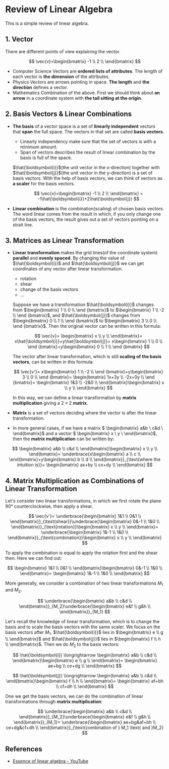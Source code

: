 # Review of Linear Algebra  

This is a simple review of linear algebra.

## 1. Vector

There are different points of view explaining the vector.  

$$ \vec{v}=\begin{bmatrix} -1 \\ 2 \\ \end{bmatrix} $$

- Computer Science
   Vectors are **ordered lists of attributes**. The length of each vector is **the dimension** of the attributes.
- Physics
   Vectors are arrows pointing in space. **The length** and **the direction** defines a vector.
- Mathematics
   Combination of the above. First we should think about **an arrow** in a coordinate  system with **the tail sitting at the origin**.

## 2. Basis Vectors & Linear Combinations

- **The basis** of a vector space is a set of **linearly independent** vectors that **span** the full space. The vectors in that set are called **basis vectors**.
  - Linearly independency make sure that the set of vectors is with a minimum amount.
  - Span of vectors describes the result of linear combination by the basis is full of the space.  

  $\hat{\boldsymbol{i}}$(the unit vector in the x-direction) together with $\hat{\boldsymbol{j}}$(the unit vector in the y-direction) is a set of basis vectors. With the help of basis vectors, we can think of vectors as **a scaler** for the basis vectors.

  $$ \vec{v}=\begin{bmatrix} -1 \\ 2 \\ \end{bmatrix} = -1\hat{\boldsymbol{i}}+2\hat{\boldsymbol{j}} $$

- **Linear combination** is the combination(scaling) of chosen basis vectors. The word linear comes from the result in which, if you only change one of the basis vectors, the result gives out a set of vectors pointing on a strait line.

## 3. Matrices as Linear Transformation

- **Linear transformation** makes the grid lines(of the coordinate system) **parallel** and **evenly spaced**. By changing the value of $\hat{\boldsymbol{i}}$ and $\hat{\boldsymbol{j}}$ we can get coordinates of any vector after linear transformation.
  - rotation
  - shear
  - change of the basis vectors
  - ...

  Suppose we have a transformation $\hat{\boldsymbol{i}}$ changes from $\begin{bmatrix} 1 \\ 0 \\ \end {bmatrix}$ to $\begin{bmatrix} 1 \\ -2 \\ \end {bmatrix}$, and $\hat{\boldsymbol{j}}$ changes from $\begin{bmatrix} 0 \\ 1 \\ \end {bmatrix}$ to $\begin{bmatrix} 3 \\ 0 \\ \end {bmatrix}$. Then the original vector can be written in this formula:  

  $$
  \vec{v}=
  \begin{bmatrix} x \\ y \\ \end{bmatrix}=
  x\hat{\boldsymbol{i}}+y\hat{\boldsymbol{j}}=
  x\begin{bmatrix} 1 \\ 0 \\ \end {bmatrix}+y\begin{bmatrix} 0 \\ 1 \\ \end {bmatrix}
  $$  

  The vector after linear transformation, which is still **scaling of the basis vectors**, can be written in this formula:

  $$
  \vec{v'}=
  x\begin{bmatrix} 1 \\ -2 \\ \end {bmatrix}+y\begin{bmatrix} 3 \\ 0 \\ \end {bmatrix}=
  \begin{bmatrix} 1x+3y \\ -2x+0y \\ \end {bmatrix}=
  \begin{bmatrix} 1&3 \\ -2&0 \\ \end{bmatrix}\begin{bmatrix} x \\ y \\ \end{bmatrix}
  $$

  In this way, we can define a linear transformation by **matrix multiplication** giving a $2\times2$ **matrix**.
- **Matrix** is a set of vectors deciding where the vector is after the linear transformation.
- In more general cases, if we have a matrix $ \begin{bmatrix} a&b \\ c&d \\ \end{bmatrix}$ and a vector $ \begin{bmatrix} x \\ y \\ \end{bmatrix}$, then the **matrix multiplication** can be written by:

$$
\begin{bmatrix} a&b \\ c&d \\ \end{bmatrix}\begin{bmatrix} x \\ y \\ \end{bmatrix}=
\underbrace{x\begin{bmatrix} a \\ c \\ \end{bmatrix}+y\begin{bmatrix} b \\ d \\ \end{bmatrix}}_{\text{where the intuition is}}=
\begin{bmatrix} ax+by \\ cx+dy \\ \end{bmatrix}
$$

## 4. Matrix Multiplication as Combinations of Linear Transformation

Let's consider two linear transformations, in which we first rotate the plane 90° counterclockwise, then apply a shear.  

$$
\vec{v'}=
\underbrace{\begin{bmatrix} 1&1 \\ 0&1 \\ \end{bmatrix}}_{\text{shear}}\underbrace{\begin{bmatrix} 0&-1 \\ 1&0 \\ \end{bmatrix}}_{\text{rotation}}\begin{bmatrix} x \\ y \\ \end{bmatrix}=
\underbrace{\begin{bmatrix} 1&-1 \\ 1&0 \\ \end{bmatrix}}_{\text{combination}}\begin{bmatrix} x \\ y \\ \end{bmatrix}
$$

To apply the combination is equal to apply the rotation first and the shear then. Here we can find out:

$$
\begin{bmatrix} 1&1 \\ 0&1 \\ \end{bmatrix}\begin{bmatrix} 0&-1 \\ 1&0 \\ \end{bmatrix}=
\begin{bmatrix} 1&-1 \\ 1&0 \\ \end{bmatrix}
$$

More generally, we consider a combination of two linear transformations $M_1$ and $M_2$.

$$
\underbrace{\begin{bmatrix} a&b \\ c&d \\ \end{bmatrix}}_{M_2}\underbrace{\begin{bmatrix} e&f \\ g&h \\ \end{bmatrix}}_{M_1}
$$

Let's recall the knowledge of linear transformation, which is to change the basis and to scale the basis vectors with the same scaler. We focus on the basis vectors after $M_1$. $\hat{\boldsymbol{i}}$ lies in $\begin{bmatrix} e \\ g \\ \end{bmatrix}$ and $\hat{\boldsymbol{j}}$ lies in $\begin{bmatrix} f \\ h \\ \end{bmatrix}$. Then we do $M_2$ to the basis vectors:

$$
\hat{\boldsymbol{i}} \longrightarrow
\begin{bmatrix} a&b \\ c&d \\ \end{bmatrix}\begin{bmatrix} e \\ g \\ \end{bmatrix}=
\begin{bmatrix} ae+bg \\ ce+dg \\ \end{bmatrix}
$$  

$$
\hat{\boldsymbol{j}} \longrightarrow
\begin{bmatrix} a&b \\ c&d \\ \end{bmatrix}\begin{bmatrix} f \\ h \\ \end{bmatrix}=
\begin{bmatrix} af+bh \\ cf+dh \\ \end{bmatrix}
$$

One we get the basis vectors, we can do the combination of linear transformations through **matrix multiplication**:

$$
\underbrace{\begin{bmatrix} a&b \\ c&d \\ \end{bmatrix}}_{M_2}\underbrace{\begin{bmatrix} e&f \\ g&h \\ \end{bmatrix}}_{M_1}=
\underbrace{\begin{bmatrix} ae+bg&af+bh \\ ce+dg&cf+dh \\ \end{bmatrix}}_{\text{combination of } M_1 \text{ and }M_2}
$$

## References

- [Essence of linear algebra - YouTube](https://www.youtube.com/playlist?list=PLZHQObOWTQDPD3MizzM2xVFitgF8hE_ab)
